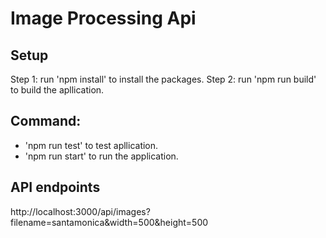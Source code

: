 # Image Processing Api
## Setup 
Step 1: run 'npm install' to install the packages.
Step 2: run 'npm run build' to build the apllication.
## Command: 
- 'npm run test' to test apllication.
- 'npm run start' to run the application.
## API endpoints
http://localhost:3000/api/images?filename=santamonica&width=500&height=500

